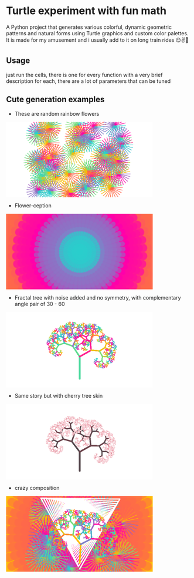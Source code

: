 # Turtle experiment with fun math

A Python project that generates various colorful, dynamic geometric patterns and natural forms using Turtle graphics and custom color palettes.
It is made for my amusement and i usually add to it on long train rides 😌✌💖
## Usage

just run the cells, there is one for every function with a very brief description for each, there are a lot of parameters that can be tuned

## Cute generation examples

* These are random rainbow flowers

<img src="https://github.com/dsabi17/lines-and-stuff-i-think/blob/main/output/dandelions.png" width="400px" align="center">

* Flower-ception

<img src="https://github.com/dsabi17/lines-and-stuff-i-think/blob/main/output/flower_power_1.png" width="400px" align="center">

* Fractal tree with noise added and no symmetry, with complementary angle pair of 30 - 60

<img src="https://github.com/dsabi17/lines-and-stuff-i-think/blob/main/output/tree_noise_no_symmetry.png" width="400px" align="center">

* Same story but with cherry tree skin

<img src="https://github.com/dsabi17/lines-and-stuff-i-think/blob/main/output/CHERRY_tree_noise_no_symmetry.png" width="400px" align="center">

* crazy composition

<img src="https://github.com/dsabi17/lines-and-stuff-i-think/blob/main/output/composition.png" width="400px" align="center">
